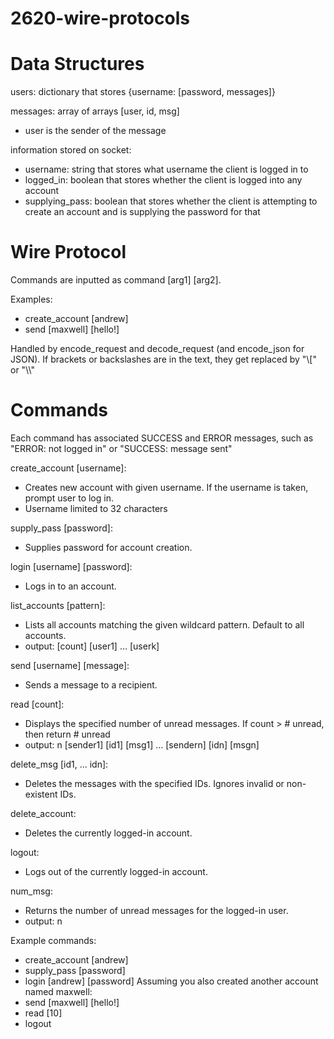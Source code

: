 # 2620-wire-protocols

# Data Structures
users: dictionary that stores {username: [password, messages]}

messages: array of arrays [user, id, msg]
- user is the sender of the message

information stored on socket:
- username: string that stores what username the client is logged in to
- logged_in: boolean that stores whether the client is logged into any account
- supplying_pass: boolean that stores whether the client is attempting to create an account and is supplying the password for that

# Wire Protocol

Commands are inputted as command [arg1] [arg2]. 

Examples:
- create_account [andrew]
- send [maxwell] [hello!]

Handled by encode_request and decode_request (and encode_json for JSON). If brackets or backslashes are in the text, they get replaced by "\\\[" or "\\\\"

# Commands

Each command has associated SUCCESS and ERROR messages, such as "ERROR: not logged in" or "SUCCESS: message sent"

create_account [username]:
- Creates new account with given username. If the username is taken, prompt user to log in.
- Username limited to 32 characters

supply_pass [password]:
- Supplies password for account creation.

login [username] [password]:
- Logs in to an account.

list_accounts [pattern]: 
- Lists all accounts matching the given wildcard pattern. Default to all accounts.
- output: [count] [user1] … [userk]
    
send [username] [message]: 
- Sends a message to a recipient.

read [count]: 
- Displays the specified number of unread messages. If count > # unread, then return # unread
- output: n [sender1] [id1] [msg1] … [sendern] [idn] [msgn]
    
delete_msg [id1, … idn]:
- Deletes the messages with the specified IDs. Ignores invalid or non-existent IDs.

delete_account: 
- Deletes the currently logged-in account.

logout: 
- Logs out of the currently logged-in account.

num_msg: 
- Returns the number of unread messages for the logged-in user.
- output: n

Example commands:
- create_account [andrew]
- supply_pass [password]
- login [andrew] [password]
Assuming you also created another account named maxwell:
- send [maxwell] [hello!]
- read [10]
- logout 